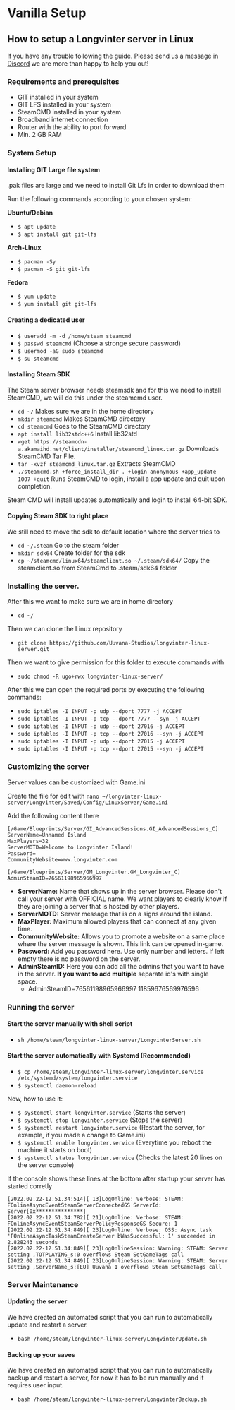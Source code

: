 # Vanilla Setup

## How to setup a Longvinter server in Linux

If you have any trouble following the guide. Please send us a message in [Discord](https://discord.gg/SmPZ8hRqMV) we are more than happy to help you out!

### Requirements and prerequisites
- GIT installed in your system
- GIT LFS installed in your system
- SteamCMD installed in your system
- Broadband internet connection
- Router with the ability to port forward
- Min. 2 GB RAM

### System Setup

#### Installing GIT Large file system

.pak files are large and we need to install Git Lfs in order to download them

Run the following commands according to your chosen system:

**Ubuntu/Debian**
- `$ apt update`
- `$ apt install git git-lfs`

**Arch-Linux**
- `$ pacman -Sy`
- `$ pacman -S git git-lfs`

**Fedora**
- `$ yum update`
- `$ yum install git git-lfs`

#### Creating a dedicated user

- `$ useradd -m -d /home/steam steamcmd`
- `$ passwd steamcmd` (Choose a stronge secure password)
- `$ usermod -aG sudo steamcmd`
- `$ su steamcmd`

#### Installing Steam SDK

The Steam server browser needs steamsdk and for this we need to install SteamCMD, we will do this under the steamcmd user.
- `cd ~/` Makes sure we are in the home directory
- `mkdir steamcmd` Makes SteamCMD directory
- `cd steamcmd` Goes to the SteamCMD directory
- `apt install lib32stdc++6` Install lib32std
- `wget https://steamcdn-a.akamaihd.net/client/installer/steamcmd_linux.tar.gz` Downloads SteamCMD Tar File.
- `tar -xvzf steamcmd_linux.tar.gz` Extracts SteamCMD
- `./steamcmd.sh +force_install_dir . +login anonymous +app_update 1007 +quit` Runs SteamCMD to login, install a app update and quit upon completion.

Steam CMD will install updates automatically and login to install 64-bit SDK.

#### Copying Steam SDK to right place

We still need to move the sdk to default location where the server tries to 
- `cd ~/.steam` Go to the steam folder
- `mkdir sdk64` Create folder for the sdk
- `cp ~/steamcmd/linux64/steamclient.so ~/.steam/sdk64/` Copy the steamclient.so from SteamCmd to .steam/sdk64 folder

### Installing the server.

After this we want to make sure we are in home directory
- `cd ~/`

Then we can clone the Linux repository
- `git clone https://github.com/Uuvana-Studios/longvinter-linux-server.git`

Then we want to give permission for this folder to execute commands with
- `sudo chmod -R ugo+rwx longvinter-linux-server/`

After this we can open the required ports by executing the following commands:
- `sudo iptables -I INPUT -p udp --dport 7777 -j ACCEPT`
- `sudo iptables -I INPUT -p tcp --dport 7777 --syn -j ACCEPT`
- `sudo iptables -I INPUT -p udp --dport 27016 -j ACCEPT`
- `sudo iptables -I INPUT -p tcp --dport 27016 --syn -j ACCEPT`
- `sudo iptables -I INPUT -p udp --dport 27015 -j ACCEPT`
- `sudo iptables -I INPUT -p tcp --dport 27015 --syn -j ACCEPT`

### Customizing the server

Server values can be customized with Game.ini

Create the file for edit with
`nano ~/longvinter-linux-server/Longvinter/Saved/Config/LinuxServer/Game.ini`

Add the following content there
```
[/Game/Blueprints/Server/GI_AdvancedSessions.GI_AdvancedSessions_C]
ServerName=Unnamed Island
MaxPlayers=32
ServerMOTD=Welcome to Longvinter Island!
Password=
CommunityWebsite=www.longvinter.com

[/Game/Blueprints/Server/GM_Longvinter.GM_Longvinter_C]
AdminSteamID=76561198965966997
```
- **ServerName:** Name that shows up in the server browser. Please don't call your server with OFFICIAL name. We want players to clearly know if they are joining a server that is hosted by other players.
- **ServerMOTD:** Server message that is on a signs around the island.
- **MaxPlayer:** Maximum allowed players that can connect at any given time.
- **CommunityWebsite:** Allows you to promote a website on a same place where the server message is shown. This link can be opened in-game.
- **Password:** Add you password here. Use only number and letters. If left empty there is no password on the server.
- **AdminSteamID:** Here you can add all the admins that you want to have in the server. **If you want to add multiple** separate id's with single space.
  - AdminSteamID=76561198965966997 11859676569976596

### Running the server

#### Start the server manually with shell script
- `sh /home/steam/longvinter-linux-server/LongvinterServer.sh`

#### Start the server automatically with Systemd (Recommended)
- `$ cp /home/steam/longvinter-linux-server/longvinter.service /etc/systemd/system/longvinter.service`
- `$ systemctl daemon-reload`

Now, how to use it:
- `$ systemctl start longvinter.service` (Starts the server)
- `$ systemctl stop longvinter.service` (Stops the server)
- `$ systemctl restart longvinter.service` (Restart the server, for example, if you made a change to Game.ini)
- `$ systemctl enable longvinter.service` (Everytime you reboot the machine it starts on boot)
- `$ systemctl status longvinter.service` (Checks the latest 20 lines on the server console)


If the console shows these lines at the bottom after startup your server has started corretly
```
[2022.02.22-12.51.34:514][ 13]LogOnline: Verbose: STEAM: FOnlineAsyncEventSteamServerConnectedGS ServerId: Server[0x***************]
[2022.02.22-12.51.34:782][ 21]LogOnline: Verbose: STEAM: FOnlineAsyncEventSteamServerPolicyResponseGS Secure: 1
[2022.02.22-12.51.34:849][ 23]LogOnline: Verbose: OSS: Async task 'FOnlineAsyncTaskSteamCreateServer bWasSuccessful: 1' succeeded in 2.828243 seconds
[2022.02.22-12.51.34:849][ 23]LogOnlineSession: Warning: STEAM: Server setting ,TOTPLAYING_s:0 overflows Steam SetGameTags call
[2022.02.22-12.51.34:849][ 23]LogOnlineSession: Warning: STEAM: Server setting ,ServerName_s:[EU] Uuvana 1 overflows Steam SetGameTags call
```

### Server Maintenance

#### Updating the server
We have created an automated script that you can run to automatically update and restart a server.
- `bash /home/steam/longvinter-linux-server/LongvinterUpdate.sh`

#### Backing up your saves
We have created an automated script that you can run to automatically backup and restart a server, for now it has to be run manually and it requires user input.
- `bash /home/steam/longvinter-linux-server/LongvinterBackup.sh`
